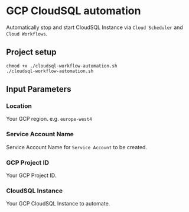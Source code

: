 # GCP CloudSQL automation

Automatically stop and start CloudSQL Instance via `Cloud Scheduler` and `Cloud Workflows`.

## Project setup

```
chmod +x ./cloudsql-workflow-automation.sh
./cloudsql-workflow-automation.sh
```

## Input Parameters

### Location

Your GCP region. e.g. `europe-west4`

### Service Account Name

Service Account Name for `Service Account` to be created.

### GCP Project ID

Your GCP Project ID.

### CloudSQL Instance

Your GCP CloudSQL Instance to automate.
